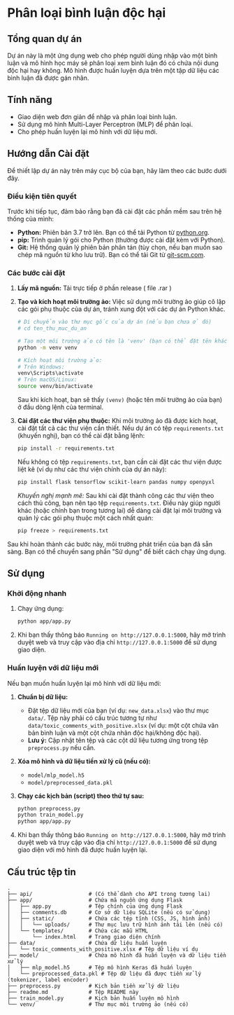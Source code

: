 # Phân loại bình luận độc hại

## Tổng quan dự án

Dự án này là một ứng dụng web cho phép người dùng nhập vào một bình luận và mô hình học máy sẽ phân loại xem bình luận đó có chứa nội dung độc hại hay không. Mô hình được huấn luyện dựa trên một tập dữ liệu các bình luận đã được gán nhãn.

## Tính năng

*   Giao diện web đơn giản để nhập và phân loại bình luận.
*   Sử dụng mô hình Multi-Layer Perceptron (MLP) để phân loại.
*   Cho phép huấn luyện lại mô hình với dữ liệu mới.

## Hướng dẫn Cài đặt

Để thiết lập dự án này trên máy cục bộ của bạn, hãy làm theo các bước dưới đây.

### Điều kiện tiên quyết
Trước khi tiếp tục, đảm bảo rằng bạn đã cài đặt các phần mềm sau trên hệ thống của mình:
*   **Python:** Phiên bản 3.7 trở lên. Bạn có thể tải Python từ [python.org](https://www.python.org/).
*   **pip:** Trình quản lý gói cho Python (thường được cài đặt kèm với Python).
*   **Git:** Hệ thống quản lý phiên bản phân tán (tùy chọn, nếu bạn muốn sao chép mã nguồn từ kho lưu trữ). Bạn có thể tải Git từ [git-scm.com](https://git-scm.com/).

### Các bước cài đặt

1.  **Lấy mã nguồn:**
    Tải trực tiếp ở phần release ( file .rar )

3.  **Tạo và kích hoạt môi trường ảo:**
    Việc sử dụng môi trường ảo giúp cô lập các gói phụ thuộc của dự án, tránh xung đột với các dự án Python khác.
    ```bash
    # Di chuyển vào thư mục gốc của dự án (nếu bạn chưa ở đó)
    # cd ten_thu_muc_du_an 

    # Tạo một môi trường ảo có tên là 'venv' (bạn có thể đặt tên khác nếu muốn)
    python -m venv venv

    # Kích hoạt môi trường ảo:
    # Trên Windows:
    venv\Scripts\activate
    # Trên macOS/Linux:
    source venv/bin/activate
    ```
    Sau khi kích hoạt, bạn sẽ thấy `(venv)` (hoặc tên môi trường ảo của bạn) ở đầu dòng lệnh của terminal.

4.  **Cài đặt các thư viện phụ thuộc:**
    Khi môi trường ảo đã được kích hoạt, cài đặt tất cả các thư viện cần thiết.
    Nếu dự án có tệp `requirements.txt` (khuyến nghị), bạn có thể cài đặt bằng lệnh:
    ```bash
    pip install -r requirements.txt
    ```
    Nếu không có tệp `requirements.txt`, bạn cần cài đặt các thư viện được liệt kê (ví dụ như các thư viện chính của dự án này):
    ```bash
    pip install flask tensorflow scikit-learn pandas numpy openpyxl
    ```
    *Khuyến nghị mạnh mẽ:* Sau khi cài đặt thành công các thư viện theo cách thủ công, bạn nên tạo tệp `requirements.txt`. Điều này giúp người khác (hoặc chính bạn trong tương lai) dễ dàng cài đặt lại môi trường và quản lý các gói phụ thuộc một cách nhất quán:
    ```bash
    pip freeze > requirements.txt
    ```

Sau khi hoàn thành các bước này, môi trường phát triển của bạn đã sẵn sàng. Bạn có thể chuyển sang phần "Sử dụng" để biết cách chạy ứng dụng.

## Sử dụng

### Khởi động nhanh

1.  Chạy ứng dụng:
    ```bash
    python app/app.py
    ```
2.  Khi bạn thấy thông báo `Running on http://127.0.0.1:5000`, hãy mở trình duyệt web và truy cập vào địa chỉ `http://127.0.0.1:5000` để sử dụng giao diện.

### Huấn luyện với dữ liệu mới

Nếu bạn muốn huấn luyện lại mô hình với dữ liệu mới:

1.  **Chuẩn bị dữ liệu:**
    *   Đặt tệp dữ liệu mới của bạn (ví dụ: `new_data.xlsx`) vào thư mục `data/`. Tệp này phải có cấu trúc tương tự như `data/toxic_comments_with_positive.xlsx` (ví dụ: một cột chứa văn bản bình luận và một cột chứa nhãn độc hại/không độc hại).
    *   **Lưu ý:** Cập nhật tên tệp và các cột dữ liệu tương ứng trong tệp `preprocess.py` nếu cần.

2.  **Xóa mô hình và dữ liệu tiền xử lý cũ (nếu có):**
    *   `model/mlp_model.h5`
    *   `model/preprocessed_data.pkl`

3.  **Chạy các kịch bản (script) theo thứ tự sau:**
    ```bash
    python preprocess.py
    python train_model.py
    python app/app.py
    ```

4.  Khi bạn thấy thông báo `Running on http://127.0.0.1:5000`, hãy mở trình duyệt web và truy cập vào địa chỉ `http://127.0.0.1:5000` để sử dụng giao diện với mô hình đã được huấn luyện lại.

## Cấu trúc tệp tin

```
.
├── api/                  # (Có thể dành cho API trong tương lai)
├── app/                  # Chứa mã nguồn ứng dụng Flask
│   ├── app.py            # Tệp chính của ứng dụng Flask
│   ├── comments.db       # Cơ sở dữ liệu SQLite (nếu có sử dụng)
│   ├── static/           # Chứa các tệp tĩnh (CSS, JS, hình ảnh)
│   │   └── uploads/      # Thư mục lưu trữ hình ảnh tải lên (nếu có)
│   └── templates/        # Chứa các mẫu HTML
│       └── index.html    # Trang giao diện chính
├── data/                 # Chứa dữ liệu huấn luyện
│   └── toxic_comments_with_positive.xlsx # Tệp dữ liệu ví dụ
├── model/                # Chứa mô hình đã huấn luyện và dữ liệu tiền xử lý
│   ├── mlp_model.h5      # Tệp mô hình Keras đã huấn luyện
│   └── preprocessed_data.pkl # Tệp dữ liệu đã được tiền xử lý (tokenizer, label encoder)
├── preprocess.py         # Kịch bản tiền xử lý dữ liệu
├── readme.md             # Tệp README này
├── train_model.py        # Kịch bản huấn luyện mô hình
└── venv/                 # Thư mục môi trường ảo (nếu có)
```
